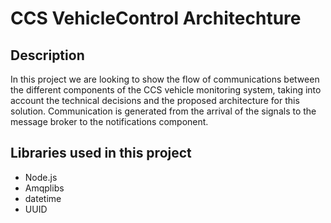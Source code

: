 # CCS VehicleControl Architechture 

## Description
In this project we are looking to show the flow of communications between the different components of the CCS vehicle monitoring system, taking into account the technical decisions and the proposed architecture for this solution. Communication is generated from the arrival of the signals to the message broker to the notifications component.

## Libraries used in this project
- Node.js
- Amqplibs
- datetime
- UUID